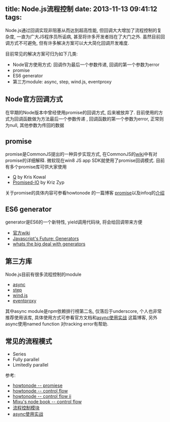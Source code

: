 title: Node.js流程控制
date: 2013-11-13 09:41:12
tags:
---
Node.js通过回调实现非阻塞从而达到超高性能, 但回调大大增加了流程控制的复杂度, 一直为广大JS程序员所诟病, 甚至将许多开发者挡在了大门之外. 虽然目前回调方式不可避免, 但有许多解决方案可以大大简化回调开发难度.

目前常见的解决方案可归为如下几类:

* Node官方使用方式: 回调作为最后一个参数传递, 回调的第一个参数为error
* promise
* ES6 generator
* 第三方module: async, step, wind.js, eventproxy

<!-- more -->

## Node官方回调方式
在早期的Node版本中曾经使用promise的回调方式, 后来被放弃了. 目前使用的方式为回调函数做为方法最后一个参数传递
, 回调函数的第一个参数为error, 正常则为null, 其他参数为传回的数据


## promise
promise是CommonJS提出的一种异步实现方式, 在CommonJS的[wiki](http://wiki.commonjs.org/wiki/Promises)中有对promise的详细解释.
微软现在win8 JS app SDK就使用了promise回调模式. 目前有多个promise库可供大家使用

* [Q](https://github.com/kriskowal/q) by Kris Kowal
* [Promised-IO](https://github.com/kriszyp/promised-io) by Kriz Zyp

关于promise的具体内容可参看howtonode 的一篇博客 [promise](http://howtonode.org/promises)以及infoq的[介绍](http://www.infoq.com/cn/news/2011/09/js-promise)


## ES6 generator
generator是ES6的一个新特性, yield调用代码块, 将会给回调带来方便

* [官方wiki](http://wiki.ecmascript.org/doku.php?id=harmony:generators)
* [Javascript's Future: Generators](http://jlongster.com/2012/10/05/javascript-yield.html)
* [whats the big deal with generators](http://devsmash.com/blog/whats-the-big-deal-with-generators)

## 第三方库
Node.js目前有很多流程控制的module

* [async](https://github.com/caolan/async)
* [step](https://github.com/creationix/step)
* [wind.js](http://windjs.org/cn/)
* [eventproxy](https://github.com/JacksonTian/eventproxy)

其中async module是npm依赖排行榜第二名, 仅落后于underscore, 个人也非常推荐使用该库, 具体使用方式可参看官方文档和[async使用实战](http://www.sebastianseilund.com/nodejs-async-in-practice)
这篇博客, 另外async使用named function 对tracking error有帮助.

## 常见的流程模式

* Series
* Fully parallel
* Limitedly parallel



参考:

* [howtonode -- promiese](http://howtonode.org/promises)
* [howtonode -- control flow](http://howtonode.org/control-flow)
* [howtonode -- control flow ii](http://howtonode.org/control-flow-part-ii)
* [Mixu's node book -- control flow](http://book.mixu.net/node/ch7.html)
* [流程控制模块](https://nodejsmodules.org/tags/flow)
* [async使用实战](http://www.sebastianseilund.com/nodejs-async-in-practice)
